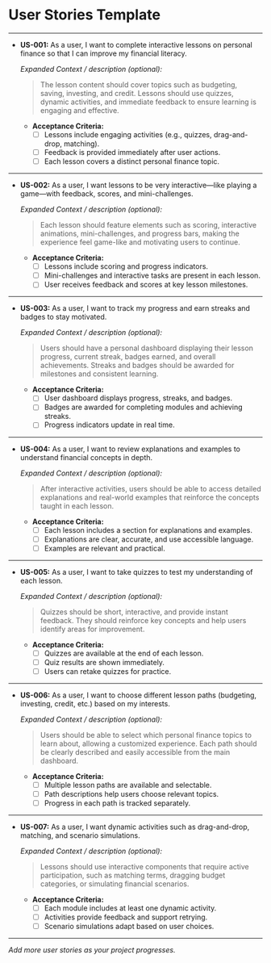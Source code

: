 # User Stories Template

---

- **US-001:** As a user, I want to complete interactive lessons on personal finance so that I can improve my financial literacy.

  _Expanded Context / description (optional):_
  > The lesson content should cover topics such as budgeting, saving, investing, and credit. Lessons should use quizzes, dynamic activities, and immediate feedback to ensure learning is engaging and effective.

  - **Acceptance Criteria:**
    - [ ] Lessons include engaging activities (e.g., quizzes, drag-and-drop, matching).
    - [ ] Feedback is provided immediately after user actions.
    - [ ] Each lesson covers a distinct personal finance topic.

---

- **US-002:** As a user, I want lessons to be very interactive—like playing a game—with feedback, scores, and mini-challenges.

  _Expanded Context / description (optional):_
  > Each lesson should feature elements such as scoring, interactive animations, mini-challenges, and progress bars, making the experience feel game-like and motivating users to continue.

  - **Acceptance Criteria:**
    - [ ] Lessons include scoring and progress indicators.
    - [ ] Mini-challenges and interactive tasks are present in each lesson.
    - [ ] User receives feedback and scores at key lesson milestones.

---

- **US-003:** As a user, I want to track my progress and earn streaks and badges to stay motivated.

  _Expanded Context / description (optional):_
  > Users should have a personal dashboard displaying their lesson progress, current streak, badges earned, and overall achievements. Streaks and badges should be awarded for milestones and consistent learning.

  - **Acceptance Criteria:**
    - [ ] User dashboard displays progress, streaks, and badges.
    - [ ] Badges are awarded for completing modules and achieving streaks.
    - [ ] Progress indicators update in real time.

---

- **US-004:** As a user, I want to review explanations and examples to understand financial concepts in depth.

  _Expanded Context / description (optional):_
  > After interactive activities, users should be able to access detailed explanations and real-world examples that reinforce the concepts taught in each lesson.

  - **Acceptance Criteria:**
    - [ ] Each lesson includes a section for explanations and examples.
    - [ ] Explanations are clear, accurate, and use accessible language.
    - [ ] Examples are relevant and practical.

---

- **US-005:** As a user, I want to take quizzes to test my understanding of each lesson.

  _Expanded Context / description (optional):_
  > Quizzes should be short, interactive, and provide instant feedback. They should reinforce key concepts and help users identify areas for improvement.

  - **Acceptance Criteria:**
    - [ ] Quizzes are available at the end of each lesson.
    - [ ] Quiz results are shown immediately.
    - [ ] Users can retake quizzes for practice.

---

- **US-006:** As a user, I want to choose different lesson paths (budgeting, investing, credit, etc.) based on my interests.

  _Expanded Context / description (optional):_
  > Users should be able to select which personal finance topics to learn about, allowing a customized experience. Each path should be clearly described and easily accessible from the main dashboard.

  - **Acceptance Criteria:**
    - [ ] Multiple lesson paths are available and selectable.
    - [ ] Path descriptions help users choose relevant topics.
    - [ ] Progress in each path is tracked separately.

---

- **US-007:** As a user, I want dynamic activities such as drag-and-drop, matching, and scenario simulations.

  _Expanded Context / description (optional):_
  > Lessons should use interactive components that require active participation, such as matching terms, dragging budget categories, or simulating financial scenarios.

  - **Acceptance Criteria:**
    - [ ] Each module includes at least one dynamic activity.
    - [ ] Activities provide feedback and support retrying.
    - [ ] Scenario simulations adapt based on user choices.

---

_Add more user stories as your project progresses._